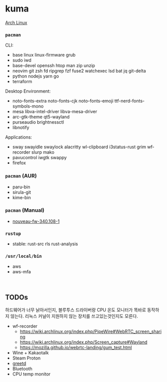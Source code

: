 kuma
========
[Arch Linux](https://archlinux.org/)

### `pacman`
CLI:

- base linux linux-firmware grub
- sudo iwd
- base-devel openssh htop man zip unzip
- neovim git zsh fd ripgrep fzf fuse2 watchexec lsd bat jq git-delta
- python nodejs yarn go
- terraform

Desktop Environment:

- noto-fonts-extra noto-fonts-cjk noto-fonts-emoji ttf-nerd-fonts-symbols-mono
- mesa libva-intel-driver libva-mesa-driver
- arc-gtk-theme qt5-wayland
- purseaudio brightnessctl
- libnotify

Applications:

- sway swayidle swaylock alacritty wl-clipboard i3status-rust grim wf-recorder slurp mako
- pavucontrol iwgtk swappy
- firefox

### `pacman` (AUR)
- paru-bin
- sirula-git
- kime-bin

### `pacman` (Manual)
- [nouveau-fw-340.108-1](https://github.com/simnalamburt/PKGBUILD/tree/main/nouveau-fw)

### `rustup`
- stable: rust-src rls rust-analysis

### `/usr/local/bin`
- aws
- aws-mfa

&nbsp;

TODOs
--------
하드웨어가 너무 낡아서인지, 블루투스 드라이버랑 CPU 온도 모니터가 똑바로
동작하지 않는다. 리눅스 커널이 지원하지 않는 장치를 쓰고있는것인지도 모른다.

- wf-recorder
  - https://wiki.archlinux.org/index.php/PipeWire#WebRTC_screen_sharing
  - https://wiki.archlinux.org/index.php/Screen_capture#Wayland
  - https://mozilla.github.io/webrtc-landing/gum_test.html
- Wine + Kakaotalk
- Steam Proton
- [greetd](https://git.sr.ht/~kennylevinsen/greetd)
- Bluetooth
- CPU temp monitor
